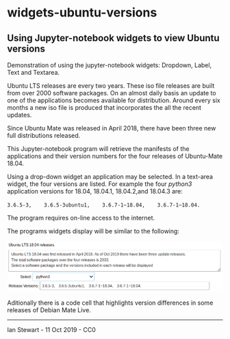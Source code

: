 # widgets-ubuntu-versions

## Using Jupyter-notebook widgets to view Ubuntu versions

Demonstration of using the jupyter-notebook widgets: Dropdown, Label, Text and Textarea.

Ubuntu LTS releases are every two years. These iso file releases are built from over 2000 software packages. On an almost daily basis an update to one of the applications becomes available for distribution. Around every six months a new iso file is produced that incorporates the all the recent updates.

Since Ubuntu Mate was released in April 2018, there have been three new full distributions released. 

This Jupyter-notebook program will retrieve the manifests of the applications and their version numbers for the four releases of Ubuntu-Mate 18.04.

Using a drop-down widget an application may be selected. In a text-area widget, the four versions are listed. For example the four *python3* application versions for 18.04, 18.04.1, 18.04.2,and 18.04.3 are:

`3.6.5-3,    3.6.5-3ubuntu1,    3.6.7-1~18.04,    3.6.7-1~18.04.`

The program requires on-line access to the internet.

The programs widgets display will be similar to the following:

![](widgets-ubuntu-versions.png)

Aditionally there is a code cell that highlights version differences in some releases of Debian Mate Live.

---

Ian Stewart - 11 Oct 2019 - CC0
